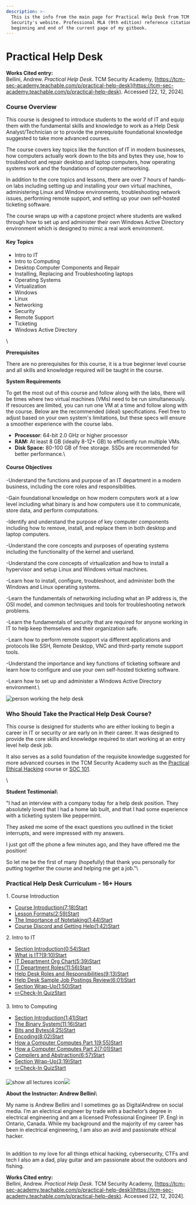 ```yaml
---
description: >-
  This is the info from the main page for Practical Help Desk from TCM
  Security's website. Professional MLA (9th edition) reference citation at the
  beginning and end of the current page of my gitbook.
---
```


# Practical Help Desk

**Works Cited entry:**\
Bellini, Andrew. _Practical Help Desk_. TCM Security Academy, [https://tcm-sec-academy.teachable.com/p/practical-help-desk](https://tcm-sec-academy.teachable.com/p/practical-help-desk). Accessed \[22, 12, 2024].

### **Course Overview**

This course is designed to introduce students to the world of IT and equip them with the fundamental skills and knowledge to work as a Help Desk Analyst/Technician or to provide the prerequisite foundational knowledge suggested to take more advanced courses.

The course covers key topics like the function of IT in modern businesses, how computers actually work down to the bits and bytes they use, how to troubleshoot and repair desktop and laptop computers, how operating systems work and the foundations of computer networking.

In addition to the core topics and lessons, there are over 7 hours of hands-on labs including setting up and installing your own virtual machines, administering Linux and Window environments, troubleshooting network issues, performing remote support, and setting up your own self-hosted ticketing software.

The course wraps up with a capstone project where students are walked through how to set up and administer their own Windows Active Directory environment which is designed to mimic a real work environment.

#### **Key Topics**

* Intro to IT
* Intro to Computing
* Desktop Computer Components and Repair
* Installing, Replacing and Troubleshooting laptops
* Operating Systems
* Virtualization
* Windows
* Linux
* Networking
* Security
* Remote Support
* Ticketing
* Windows Active Directory

\


**Prerequisites**

There are no prerequisites for this course, it is a true beginner level course and all skills and knowledge required will be taught in the course.

**System Requirements**

To get the most out of this course and follow along with the labs, there will be times where two virtual machines (VMs) need to be run simultaneously. If resources are limited, you can run one VM at a time and follow along with the course. Below are the recommended (ideal) specifications. Feel free to adjust based on your own system's limitations, but these specs will ensure a smoother experience with the course labs.

* &#x20;**Processor**: 64-bit 2.0 GHz or higher processor
* &#x20;**RAM:** At least 8 GB (ideally 8-12+ GB) to efficiently run multiple VMs.
* &#x20;**Disk Space:** 80-100 GB of free storage. SSDs are recommended for better performance.\


#### **Course Objectives**

-Understand the functions and purpose of an IT department in a modern business, including the core roles and responsibilities.

-Gain foundational knowledge on how modern computers work at a low level including what binary is and how computers use it to communicate, store data, and perform computations.

-Identify and understand the purpose of key computer components including how to remove, install, and replace them in both desktop and laptop computers.

-Understand the core concepts and purposes of operating systems including the functionality of the kernel and userland.

-Understand the core concepts of virtualization and how to install a hypervisor and setup Linux and Windows virtual machines.

-Learn how to install, configure, troubleshoot, and administer both the Windows and Linux operating systems.

-Learn the fundamentals of networking including what an IP address is, the OSI model, and common techniques and tools for troubleshooting network problems.

-Learn the fundamentals of security that are required for anyone working in IT to help keep themselves and their organization safe.

-Learn how to perform remote support via different applications and protocols like SSH, Remote Desktop, VNC and third-party remote support tools.

-Understand the importance and key functions of ticketing software and learn how to configure and use your own self-hosted ticketing software.

-Learn how to set up and administer a Windows Active Directory environment.\


![person working the help desk](https://cdn.fs.teachablecdn.com/DsBPBbzTTRCMJMI4gjqE)

### **Who Should Take the Practical Help Desk Course?**

This course is designed for students who are either looking to begin a career in IT or security or are early on in their career. It was designed to provide the core skills and knowledge required to start working at an entry level help desk job.

It also serves as a solid foundation of the requisite knowledge suggested for more advanced courses in the TCM Security Academy such as the [Practical Ethical Hacking](https://academy.tcm-sec.com/p/practical-ethical-hacking-the-complete-course) course or [SOC 101](https://academy.tcm-sec.com/p/security-operations-soc-101).

\


**Student Testimonial**\


"I had an interview with a company today for a help desk position. They absolutely loved that I had a home lab built, and that I had some experience with a ticketing system like peppermint.

They asked me some of the exact questions you outlined in the ticket interrupts, and were impressed with my answers.

I just got off the phone a few minutes ago, and they have offered me the position!

So let me be the first of many (hopefully) that thank you personally for putting together the course and helping me get a job."\


### **Practical Help Desk Curriculum - 16+ Hours** 

1\. Course Introduction

* [Course Introduction(7:18)Start](https://tcm-sec-academy.teachable.com/courses/practical-help-desk/lectures/56620433)
* [Lesson Formats(2:59)Start](https://tcm-sec-academy.teachable.com/courses/practical-help-desk/lectures/56620444)
* [The Importance of Notetaking(1:44)Start](https://tcm-sec-academy.teachable.com/courses/practical-help-desk/lectures/56620463)
* [Course Discord and Getting Help(1:42)Start](https://tcm-sec-academy.teachable.com/courses/practical-help-desk/lectures/56620474)

2\. Intro to IT

* [Section Introduction(0:54)Start](https://tcm-sec-academy.teachable.com/courses/practical-help-desk/lectures/56127671)
* [What is IT?(9:10)Start](https://tcm-sec-academy.teachable.com/courses/practical-help-desk/lectures/56127674)
* [IT Department Org Chart(5:39)Start](https://tcm-sec-academy.teachable.com/courses/practical-help-desk/lectures/56127735)
* [IT Department Roles(11:56)Start](https://tcm-sec-academy.teachable.com/courses/practical-help-desk/lectures/56127740)
* [Help Desk Roles and Responsibilities(9:13)Start](https://tcm-sec-academy.teachable.com/courses/practical-help-desk/lectures/56127751)
* [Help Desk Sample Job Postings Review(6:01)Start](https://tcm-sec-academy.teachable.com/courses/practical-help-desk/lectures/56127772)
* [Section Wrap-Up(1:50)Start](https://tcm-sec-academy.teachable.com/courses/practical-help-desk/lectures/56127775)
* [✏️Check-In QuizStart](https://tcm-sec-academy.teachable.com/courses/practical-help-desk/lectures/56131538)

3\. Intro to Computing

* [Section Introduction(1:41)Start](https://tcm-sec-academy.teachable.com/courses/practical-help-desk/lectures/54060232)
* [The Binary System(11:16)Start](https://tcm-sec-academy.teachable.com/courses/practical-help-desk/lectures/54060234)
* [Bits and Bytes(4:25)Start](https://tcm-sec-academy.teachable.com/courses/practical-help-desk/lectures/54060235)
* [Encoding(8:02)Start](https://tcm-sec-academy.teachable.com/courses/practical-help-desk/lectures/54060320)
* [How a Computer Computes Part 1(9:55)Start](https://tcm-sec-academy.teachable.com/courses/practical-help-desk/lectures/54060321)
* [How a Computer Computes Part 2(7:01)Start](https://tcm-sec-academy.teachable.com/courses/practical-help-desk/lectures/54060354)
* [Compilers and Abstraction(6:57)Start](https://tcm-sec-academy.teachable.com/courses/practical-help-desk/lectures/54060372)
* [Section Wrap-Up(3:19)Start](https://tcm-sec-academy.teachable.com/courses/practical-help-desk/lectures/54060390)
* [✏️Check-In QuizStart](https://tcm-sec-academy.teachable.com/courses/practical-help-desk/lectures/54060393)

![show all lectures icon](https://fedora.teachablecdn.com/assets/icons/chevron-down-solid-263093b97bd01b06adb0ad6caee9cc0ed3fd93607596fb8dee102ebd20d6d85e.svg)![](https://cdn.fs.teachablecdn.com/OxygwyTzRD2TyQ4iUIDk)

**About the Instructor: Andrew Bellini**\


My name is Andrew Bellini and I sometimes go as DigitalAndrew on social media. I’m an electrical engineer by trade with a bachelor’s degree in electrical engineering and am a licensed Professional Engineer (P. Eng) in Ontario, Canada. While my background and the majority of my career has been in electrical engineering, I am also an avid and passionate ethical hacker.

\
In addition to my love for all things ethical hacking, cybersecurity, CTFs and tech I also am a dad, play guitar and am passionate about the outdoors and fishing.

**Works Cited entry:**\
Bellini, Andrew. _Practical Help Desk_. TCM Security Academy, [https://tcm-sec-academy.teachable.com/p/practical-help-desk](https://tcm-sec-academy.teachable.com/p/practical-help-desk). Accessed \[22, 12, 2024].
